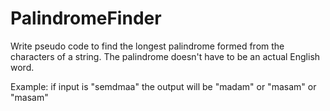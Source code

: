 # PalindromeFinder
Write pseudo code to find the longest palindrome formed from the characters of a string. The palindrome doesn't have to be an actual English word.  

Example: if input is "semdmaa" the output will be "madam" or "masam" or "masam"

